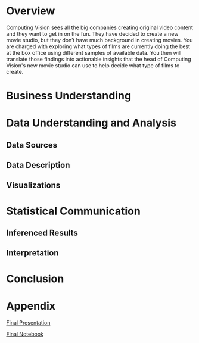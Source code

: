 # Overview

Computing Vision sees all the big companies creating original video content and they want to get in on the fun. They have decided to create a new movie studio, but they don’t have much background in creating movies. You are charged with exploring what types of films are currently doing the best at the box office using different samples of available data. You then will translate those findings into actionable insights that the head of Computing Vision's new movie studio can use to help decide what type of films to create.

# Business Understanding

# Data Understanding and Analysis

## Data Sources

## Data Description

## Visualizations

# Statistical Communication

## Inferenced Results

## Interpretation

# Conclusion

# Appendix
[Final Presentation](https://github.com/Jhuue/Flatiron-Capstone1/blob/main/Final%20Presentation.pptx)

[Final Notebook](https://github.com/Jhuue/Flatiron-Capstone1/blob/main/Final%20Notebook.ipynb)